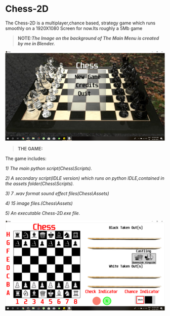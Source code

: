# Chess-2D
The Chess-2D is a multiplayer,chance based, strategy game which runs smoothly on a 1920X1080 Screen for now.Its roughly a 
5Mb game

>**NOTE:_The Image on the background of The Main Menu is created by me in Blender._**

![](Screenshot/Main%20Menu.png)

>**THE GAME:**


The game includes:

*1) The main python script(Chess\Scripts).*

*2) A secondary script(IDLE version) which runs on python IDLE,contained in the assets folder(Chess\Scripts).*

*3) 7 .wav format sound effect files(Chess\Assets)*

*4) 15 image files.(Chess\Assets)*

*5) An executable Chess-2D.exe file.*

![](Screenshot/Main%20Game.png)

